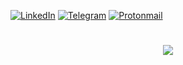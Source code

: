 [![LinkedIn][linkedin-shield]][linkedin-url]
[![Telegram][telegram-shield]][telegram-url]
[![Protonmail][protonmail-shield]][protonmail-url]

[linkedin-shield]: https://img.shields.io/badge/-LinkedIn-white.svg?logo=linkedin&colorB=0077B5&logoColor=white
[linkedin-url]: https://www.linkedin.com/in/leotf/

[telegram-shield]: https://img.shields.io/badge/-Telegram-white.svg?logo=telegram&colorB=white&logoColor=26a5e5
[telegram-url]: https://t.me/leotf/

[protonmail-shield]: https://img.shields.io/badge/-Email-white.svg?logo=protonmail&colorB=505061&logoColor=white
[protonmail-url]: mailto:me@leofernandes.dev?subject=It%20comes%20from%20Github%20profile

<h1 align="center">
  <img src="https://camo.githubusercontent.com/400a03878a95c99035d4dfc19c9225ab5b9e66c232d6dc0e9f7b78224cb529f4/68747470733a2f2f36362e6d656469612e74756d626c722e636f6d2f34363666333365353964626238643536383264313763613537616535336530302f74756d626c725f6e3539347a716c754a33317270666b37656f315f3530302e676966">
</h1>

